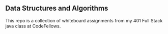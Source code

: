 ## Data Structures and Algorithms

This repo is a collection of whiteboard assignments from my 401 Full Stack java class at CodeFellows.


 
